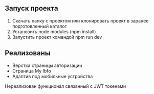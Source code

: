 ## Запуск проекта

1. Скачать папку с проектом или клонировать проект в заранее подготовленный каталог
2. Установить node modules (npm install)
3. Запустить проект командой npm run dev

## Реализованы

-   Верстка страницы авторизации
-   Страница My Ibfo
-   Адаптив под мобильные устройства

Нереализован функционал связанный с JWT токенами
